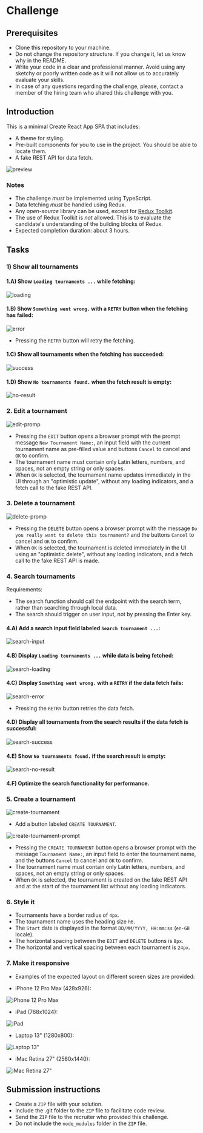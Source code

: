 # Challenge

## Prerequisites

- Clone this repository to your machine.
- Do not change the repository structure. If you change it, let us know why in the README.
- Write your code in a clear and professional manner. Avoid using any sketchy or poorly written code as it will not allow us to accurately evaluate your skills.
- In case of any questions regarding the challenge, please, contact a member of the hiring team who shared this challenge with you.

## Introduction

This is a minimal Create React App SPA that includes:

- A theme for styling.
- Pre-built components for you to use in the project. You should be able to locate them.
- A fake REST API for data fetch.

![preview](.github/preview.gif)

### Notes

- The challenge _must_ be implemented using TypeScript.
- Data fetching _must_ be handled using Redux.
- Any _open-source_ library can be used, except for [Redux Toolkit](https://redux-toolkit.js.org/).
- The use of Redux Toolkit is _not_ allowed. This is to evaluate the candidate's understanding of the building blocks of Redux.
- Expected completion duration: about 3 hours.

## Tasks

### 1) Show all tournaments

#### 1.A) Show `Loading tournaments ...` while fetching:

![loading](.github/loading-state.png)

#### 1.B) Show `Something went wrong.` with a `RETRY` button when the fetching has failed:

![error](.github/error-state.png)

- Pressing the `RETRY` button will retry the fetching.

#### 1.C) Show all tournaments when the fetching has succeeded:

![success](.github/success-state.png)

#### 1.D) Show `No tournaments found.` when the fetch result is empty:

![no-result](.github/no-result-state.png)

### 2. Edit a tournament

![edit-promp](.github/edit-prompt.png)

- Pressing the `EDIT` button opens a browser prompt with the prompt message `New Tournament Name:`, an input field with the current tournament name as pre-filled value and buttons `Cancel` to cancel and `OK` to confirm.
- The tournament name must contain only Latin letters, numbers, and spaces, not an empty string or only spaces.
- When `OK` is selected, the tournament name updates immediately in the UI through an "optimistic update", without any loading indicators, and a fetch call to the fake REST API.

### 3. Delete a tournament

![delete-promp](.github/delete-prompt.png)

- Pressing the `DELETE` button opens a browser prompt with the message `Do you really want to delete this tournament?` and the buttons `Cancel` to cancel and `OK` to confirm.
- When `OK` is selected, the tournament is deleted immediately in the UI using an "optimistic delete", without any loading indicators, and a fetch call to the fake REST API is made.

### 4. Search tournaments

Requirements:

- The search function should call the endpoint with the search term, rather than searching through local data.
- The search should trigger on user input, not by pressing the Enter key.

#### 4.A) Add a search input field labeled `Search tournament ...`:

![search-input](.github/search-input.png)

#### 4.B) Display `Loading tournaments ...` while data is being fetched:

![search-loading](.github/search-loading-state.png)

#### 4.C) Display `Something went wrong.` with a `RETRY` if the data fetch fails:

![search-error](.github/search-error-state.png)

- Pressing the `RETRY` button retries the data fetch.

#### 4.D) Display all tournaments from the search results if the data fetch is successful:

![search-success](.github/search-success-state.png)

#### 4.E) Show `No tournaments found.` if the search result is empty:

![search-no-result](.github/search-no-result-state.png)

#### 4.F) Optimize the search functionality for performance.

### 5. Create a tournament

![create-tournament](.github/create-tournament.png)

- Add a button labeled `CREATE TOURNAMENT`.

![create-tournament-prompt](.github/create-tournament-prompt.png)

- Pressing the `CREATE TOURNAMENT` button opens a browser prompt with the message `Tournament Name:`, an input field to enter the tournament name, and the buttons `Cancel` to cancel and `OK` to confirm.
- The tournament name must contain only Latin letters, numbers, and spaces, not an empty string or only spaces.
- When `OK` is selected, the tournament is created on the fake REST API and at the start of the tournament list without any loading indicators.

### 6. Style it

- Tournaments have a border radius of `4px`.
- The tournament name uses the heading size `h6`.
- The `Start` date is displayed in the format `DD/MM/YYYY, HH:mm:ss` (`en-GB` locale).
- The horizontal spacing between the `EDIT` and `DELETE` buttons is `8px`.
- The horizontal and vertical spacing between each tournament is `24px`.

### 7. Make it responsive

- Examples of the expected layout on different screen sizes are provided:

- iPhone 12 Pro Max (428x926):

![iPhone 12 Pro Max](.github/iPhone-12-Pro-Max.png)

- iPad (768x1024):

![iPad](.github/iPad.png)

- Laptop 13" (1280x800):

![Laptop 13"](.github/Laptop-S.png)

- iMac Retina 27" (2560x1440):

![iMac Retina 27"](.github/iMac-Retina-27.png)

## Submission instructions

- Create a `ZIP` file with your solution.
- Include the .git folder to the `ZIP` file to facilitate code review.
- Send the `ZIP` file to the recruiter who provided this challenge.
- Do not include the `node_modules` folder in the `ZIP` file.

